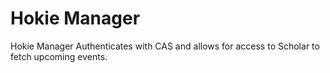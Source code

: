 Hokie Manager
============

Hokie Manager Authenticates with CAS and allows for access to Scholar to fetch upcoming events.

